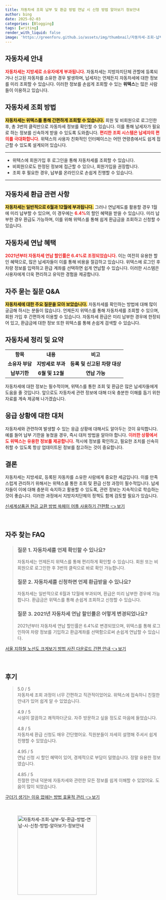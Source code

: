 ```yaml
---
title: 자동차세 조회 납부 및 환급 방법 연납 시 신청 방법 알아보기 정보안내
author: bing
date: 2025-02-03
categories: [Blogging]
tags: [writing]
render_with_liquid: false
image: 'https://greenforu.github.io/assets/img/thumbnail/자동차세-조회-납부-및-환급-방법-연납-시-신청-방법-알아보기-정보안내.webp'
---
```



<h2 id='자동차세_안내'>자동차세 안내</h2>

<p><b><span style="color: #ee2323;">자동차세는 지방세로 소유자에게 부과됩니다.</span></b> 자동차세는 지방자치단체 관할에 등록되거나 신고된 자동차를 소유한 경우 발생하며, 납세자는 언제든지 자동차세에 대한 정보를 미리 조회할 수 있습니다. 이러한 정보를 손쉽게 조회할 수 있는 <b>위텍스</b>는 많은 사람들이 이용하고 있습니다.</p>

<h2 id='자동차세_조회'>자동차세 조회 방법</h2>

<p><b><span style="background-color: #ffe066;">자동차세는 위텍스를 통해 간편하게 조회할 수 있습니다.</span></b> 회원 및 비회원으로 로그인한 후, 총 3번의 클릭만으로 자동차세 정보를 확인할 수 있습니다. 이를 통해 납세자가 필요로 하는 정보를 신속하게 받을 수 있도록 도와줍니다. <b><span style="color: #ee2323;">편리한 조회 시스템은 납세자의 편의를 극대화합니다.</span></b> 위텍스의 사용자 친화적인 인터페이스는 어떤 연령층에서도 쉽게 접근할 수 있도록 설계되어 있습니다.</p>

<hr />

<ul>
    <li>위텍스에 회원가입 후 로그인을 통해 자동차세를 조회할 수 있습니다.</li>
    <li>비회원으로도 한정된 정보에 접근할 수 있으나, 회원가입을 권장합니다.</li>
    <li>조회 후 필요한 경우, 납부를 온라인으로 손쉽게 진행할 수 있습니다.</li>
</ul>

<hr />

<h2 id='자동차세_환급'>자동차세 환급 관련 사항</h2>

<p><b><span style="background-color: #ffe066;">자동차세는 일반적으로 6월과 12월에 부과됩니다.</span></b> 그러나 연납제도를 활용할 경우 1월에 미리 납부할 수 있으며, 이 경우에는 <b><span style="color: #ee2323;">6.4%</span></b>의 할인 혜택을 받을 수 있습니다. 미리 납부한 경우 환급도 가능하며, 이를 위해 위텍스를 통해 쉽게 환급금을 조회하고 신청할 수 있습니다.</p>

<h2 id='자동차세_연납'>자동차세 연납 혜택</h2>

<p><b><span style="color: #ee2323;">2021년부터 자동차세 연납 할인률은 6.4%로 조정되었습니다.</span></b> 이는 여전히 유용한 할인 혜택으로, 많은 납세자들이 이를 통해 비용을 절감하고 있습니다. 위텍스에 로그인 후 차량 정보를 입력하고 환급 계좌를 선택하면 쉽게 연납할 수 있습니다. 이러한 시스템은 사용자에게 더욱 편리하고 유익한 경험을 제공합니다.</p>

<h2 id='자주_묻는_질문'>자주 묻는 질문 Q&A</h2>

<p><b><span style="background-color: #ffe066;">자동차세에 대한 주요 질문을 모아 보았습니다.</span></b> 자동차세를 확인하는 방법에 대해 많이 궁금해 하시는 분들이 많습니다. 언제든지 위텍스를 통해 자동차세를 조회할 수 있으며, 회원 가입 후 간편하게 이용할 수 있습니다. 자동차세 환급은 미리 납부한 경우에 한정되어 있고, 환급금에 대한 정보 또한 위텍스를 통해 손쉽게 검색할 수 있습니다.</p>

<h2 id='자동차세_정리'>자동차세 정리 및 요약</h2>

<table>
    <tr>
        <td style="text-align: center; height: 17px;"><b>항목</b></td>
        <td style="text-align: center; height: 17px;"><b>내용</b></td>
        <td style="text-align: center; height: 17px;"><b>비고</b></td>
    </tr>
    <tr>
        <td style="text-align: center; height: 17px;"><b>소유자 부담</b></td>
        <td style="text-align: center; height: 17px;"><b>지방세로 부과</b></td>
        <td style="text-align: center; height: 17px;"><b>등록 및 신고된 차량 대상</b></td>
    </tr>
    <tr>
        <td style="text-align: center; height: 17px;"><b>납부기한</b></td>
        <td style="text-align: center; height: 17px;"><b>6월 및 12월</b></td>
        <td style="text-align: center; height: 17px;"><b>연납 가능</b></td>
    </tr>
</table>

<p>자동차세에 대한 정보는 필수적이며, 위텍스를 통한 조회 및 환급은 많은 납세자들에게 도움을 줄 것입니다. 앞으로도 자동차세 관련 정보에 대해 더욱 충분한 이해를 돕기 위한 자료를 계속 제공해 나가겠습니다.</p>

<h2 id='응급_상황'>응급 상황에 대한 대처</h2>

<p>자동차세와 관련하여 발생할 수 있는 응급 상황에 대해서도 알아두는 것이 유익합니다. 예를 들어 납부 기한을 놓쳤을 경우, 즉시 대처 방법을 알아야 합니다. <b><span style="color: #ee2323;">이러한 상황에서도 위텍스는 유용한 정보를 제공합니다.</span></b> 적시에 정보를 확인하고, 필요한 조치를 신속히 취할 수 있도록 항상 업데이트된 정보를 참고하는 것이 중요합니다.</p>

<h2 id='결론'>결론</h2>

<p>자동차세는 지방세로, 등록된 자동차를 소유한 사람에게 중요한 세금입니다. 이를 만족스럽게 관리하기 위해서는 위텍스를 통한 조회 및 환급 신청 과정이 필수적입니다. 납세자들이 이에 대해 충분히 숙지하고 활용할 수 있도록, 관련 정보는 지속적으로 학습하는 것이 좋습니다. 이러한 과정에서 지방자치단체의 정책도 함께 검토할 필요가 있습니다.</p>


<p><a class="click-button" title="신세계상품권 현금 교환 방법 쓱페이 어플 사용하기 간편함" href="https://greenforu.github.io/posts/%EC%8B%A0%EC%84%B8%EA%B3%84%EC%83%81%ED%92%88%EA%B6%8C-%ED%98%84%EA%B8%88-%EA%B5%90%ED%99%98-%EB%B0%A9%EB%B2%95-%EC%93%B1%ED%8E%98%EC%9D%B4-%EC%96%B4%ED%94%8C-%EC%82%AC%EC%9A%A9%ED%95%98%EA%B8%B0-%EA%B0%84%ED%8E%B8%ED%95%A8/" rel="dofollow">신세계상품권 현금 교환 방법 쓱페이 어플 사용하기 간편함 👈 보기</a></p><br>
<h2 id='자주_찾는_FAQ'>자주 찾는 FAQ</h2>
<div itemscope="" itemtype="https://schema.org/FAQPage"> 
<blockquote> 
<div itemscope="" itemprop="mainEntity" itemtype="https://schema.org/Question"> 
<h3 itemprop="name">질문 1. 자동차세를 언제 확인할 수 있나요?</h3> 
<div itemscope="" itemprop="acceptedAnswer" itemtype="https://schema.org/Answer"> 
<span itemprop="text"> 
<p>자동차세는 언제든지 위텍스를 통해 편리하게 확인할 수 있습니다. 회원 또는 비회원으로 로그인한 후 3번의 클릭으로 바로 확인 가능합니다.</p> 
</span> 
</div> 
</div> 

<div itemscope="" itemprop="mainEntity" itemtype="https://schema.org/Question"> 
<h3 itemprop="name">질문 2. 자동차세를 신청하면 언제 환급받을 수 있나요?</h3> 
<div itemscope="" itemprop="acceptedAnswer" itemtype="https://schema.org/Answer"> 
<span itemprop="text"> 
<p>자동차세는 일반적으로 6월과 12월에 부과되며, 환급은 미리 납부한 경우에 가능합니다. 환급금은 위텍스를 통해 손쉽게 조회하고 신청할 수 있습니다.</p> 
</span> 
</div> 
</div> 

<div itemscope="" itemprop="mainEntity" itemtype="https://schema.org/Question"> 
<h3 itemprop="name">질문 3. 2021년 자동차세 연납 할인률은 어떻게 변경되었나요?</h3> 
<div itemscope="" itemprop="acceptedAnswer" itemtype="https://schema.org/Answer"> 
<span itemprop="text"> 
<p>2021년부터 자동차세 연납 할인률은 6.4%로 변경되었으며, 위텍스를 통해 로그인하여 차량 정보를 기입하고 환급계좌를 선택함으로써 손쉽게 연납할 수 있습니다.</p> 
</span> 
</div> 
</div> 
</blockquote> 
</div>
<p><a class="click-button" title="서울 지하철 노선도 크게보기 방법 사진 다운로드 간편 안내" href="https://greenforu.github.io/posts/%EC%84%9C%EC%9A%B8-%EC%A7%80%ED%95%98%EC%B2%A0-%EB%85%B8%EC%84%A0%EB%8F%84-%ED%81%AC%EA%B2%8C%EB%B3%B4%EA%B8%B0-%EB%B0%A9%EB%B2%95-%EC%82%AC%EC%A7%84-%EB%8B%A4%EC%9A%B4%EB%A1%9C%EB%93%9C-%EA%B0%84%ED%8E%B8-%EC%95%88%EB%82%B4/" rel="dofollow">서울 지하철 노선도 크게보기 방법 사진 다운로드 간편 안내 👈 보기</a></p><br>
<h2 id='후기'>후기</h2>
<div itemscope itemtype="https://schema.org/Product">
  <blockquote>
  <div itemprop="review" itemscope itemtype="https://schema.org/Review">
      <div itemprop="reviewRating" itemscope itemtype="https://schema.org/Rating"> <span itemprop="ratingValue">5.0</span> / <span itemprop="bestRating">5</span> </div>
      <span itemprop="reviewBody">자동차세 조회 과정이 너무 간편하고 직관적이었어요. 위텍스에 접속하니 친절한 안내가 있어 쉽게 알 수 있었습니다.</span>
  </div>
  <br>
  <div itemprop="review" itemscope itemtype="https://schema.org/Review">
      <div itemprop="reviewRating" itemscope itemtype="https://schema.org/Rating"> <span itemprop="ratingValue">4.9</span> / <span itemprop="bestRating">5</span> </div>
      <span itemprop="reviewBody">시설이 깔끔하고 쾌적하더군요. 자주 방문하고 싶을 정도로 마음에 들었습니다.</span>
  </div>
  <br>
  <div itemprop="review" itemscope itemtype="https://schema.org/Review">
      <div itemprop="reviewRating" itemscope itemtype="https://schema.org/Rating"> <span itemprop="ratingValue">4.8</span> / <span itemprop="bestRating">5</span> </div>
      <span itemprop="reviewBody">자동차세 환급 신청도 매우 간단했어요. 직원분들이 자세히 설명해 주셔서 쉽게 진행할 수 있었습니다.</span>
  </div>
  <br>
  <div itemprop="review" itemscope itemtype="https://schema.org/Review">
      <div itemprop="reviewRating" itemscope itemtype="https://schema.org/Rating"> <span itemprop="ratingValue">4.95</span> / <span itemprop="bestRating">5</span> </div>
      <span itemprop="reviewBody">연납 신청 시 할인 혜택이 있어, 경제적으로 부담이 덜했습니다. 정말 유용한 정보였습니다.</span>
  </div>
  <br>
  <div itemprop="review" itemscope itemtype="https://schema.org/Review">
      <div itemprop="reviewRating" itemscope itemtype="https://schema.org/Rating"> <span itemprop="ratingValue">4.85</span> / <span itemprop="bestRating">5</span> </div>
      <span itemprop="reviewBody">친절한 안내 덕분에 자동차세와 관련한 모든 정보를 쉽게 이해할 수 있었어요. 도움이 많이 되었습니다.</span>
  </div>
  </blockquote>
</div>
<p><a class="click-button" title="구더기 생기는 이유 없애는 방법 효율적 관리" href="https://greenforu.github.io/posts/%EA%B5%AC%EB%8D%94%EA%B8%B0-%EC%83%9D%EA%B8%B0%EB%8A%94-%EC%9D%B4%EC%9C%A0-%EC%97%86%EC%95%A0%EB%8A%94-%EB%B0%A9%EB%B2%95-%ED%9A%A8%EC%9C%A8%EC%A0%81-%EA%B4%80%EB%A6%AC/" rel="dofollow">구더기 생기는 이유 없애는 방법 효율적 관리 👈 보기</a></p><br>
<figure class="image"><img src="https://greenforu.github.io/assets/img/thumbnail/자동차세-조회-납부-및-환급-방법-연납-시-신청-방법-알아보기-정보안내.webp" alt="자동차세-조회-납부-및-환급-방법-연납-시-신청-방법-알아보기-정보안내" width="256" height="256"></figure>